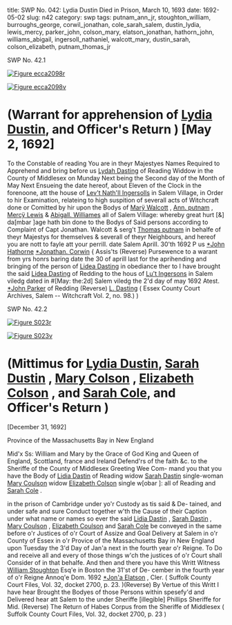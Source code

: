 title: SWP No. 042: Lydia Dustin Died in Prison, March 10, 1693
date: 1692-05-02
slug: n42
category: swp
tags: putnam_ann_jr, stoughton_william, burroughs_george, corwil_jonathan, cole_sarah_salem, dustin_lydia, lewis_mercy, parker_john, colson_mary, elatson_jonathan, hathorn_john, williams_abigail, ingersoll_nathaniel, walcott_mary, dustin_sarah, colson_elizabeth, putnam_thomas_jr




<div markdown class="doc" id="n42.1">

<div class="doc_id">SWP No. 42.1</div>



<span markdown class="figure">[![Figure ecca2098r](archives/ecca/thumb/ecca2098r.jpg)](archives/ecca/large/ecca2098r.jpg)</span>



<span markdown class="figure">[![Figure ecca2098v](archives/ecca/thumb/ecca2098v.jpg)](archives/ecca/large/ecca2098v.jpg)</span>


# (Warrant for apprehension of [Lydia Dustin](/tag/dustin_lydia.html), and Officer's Return ) [May 2, 1692]
To the Constable of reading 
You are in theyr Majestyes Names Required to Apprehend and  bring before us [Lydah Dasting](/tag/dustin_lydia.html) of Reading Widdow in the County of  Middlesex on Munday Next being the Second day of the Month of  May Next Ensueing the date hereof, about Eleven of the Clock in  the forenoone, att the house of [Lev't Nath'll Ingersolls](/tag/ingersoll_nathaniel.html) in Salem  Village, in Order to hir Examination, relateing to high suspition of  severall acts of Witchcraft done or Comitted by hir upon the Bodys  of [Marÿ Walcott](/tag/walcott_mary.html) , [Ann. putnam](/tag/putnam_ann_jr.html) , [Mercÿ Lewis](/tag/lewis_mercy.html) & [Abigall. Williames](/tag/williams_abigail.html)  all of Salem Village: whereby great hurt [&] da[mbar ]age hath bin  done to the Bodys of Said persons according to Complaint of Capt  Jonathan. Walcott & serg't [Thomas putnam](/tag/putnam_thomas_jr.html) in behalfe of theyr  Majestys for themselves & severall of theyr Neighbours, and hereof  you are nott to fayle att your perrill. date Salem Aprill. 30'th 1692
P us [*John Hathorne](/tag/hathorn_john.html)  [*Jonathan. Corwin](/tag/corwil_jonathan.html) {  Assis'ts (Reverse)  Pursewence to a warant from yrs honrs baring date the 30  of aprill last for the aprihending and bringing of the person of  [Lidea Dasting](/tag/dustin_lydia.html) in obediance ther to I have brought the said [Lidea Dasting](/tag/dustin_lydia.html) of Redding to the hous of [Lu't Ingersons](/tag/ingersoll_nathaniel.html) in Salem viledg  dated in #[May: the:2d] Salem viledg the 2'd day of may 1692 Atest. [*John Parker](/tag/parker_john.html) of Redding (Reverse)  [L. Dasting](/tag/dustin_lydia.html) ( Essex County Court Archives, Salem -- Witchcraft Vol. 2, no. 98.) )

</div>



<div markdown class="doc" id="n42.2">

<div class="doc_id">SWP No. 42.2</div>



<span markdown class="figure">[![Figure S023r](archives/Suffolk/small/S023A.jpg)](archives/Suffolk/large/S023A.jpg)</span>



<span markdown class="figure">[![Figure S023v](archives/Suffolk/small/S023B.jpg)](archives/Suffolk/large/S023B.jpg)</span>


# (Mittimus for [Lydia Dustin](/tag/dustin_lydia.html), [Sarah Dustin](/tag/dustin_sarah.html) , [Mary Colson](/tag/colson_mary.html) , [Elizabeth Colson](/tag/colson_elizabeth.html) , and [Sarah Cole](/tag/cole_sarah_salem.html), and Officer's Return )

[December 31, 1692]

Province of the Massachusetts Bay in New England 

Mid'x Ss: William and Mary by the Grace of God King and Queen  of England, Scottland, france and Ireland Defend'rs of the faith  &c. to the Sheriffe of the County of Middlesex Greeting Wee Com-  mand you that you have the Body of [Lidia Dastin](/tag/dustin_lydia.html) of Reading widow  [Sarah Dastin](/tag/dustin_sarah.html) single-woman [Mary Coulson](/tag/colson_mary.html) widow [Elizabeth Colson](/tag/colson_elizabeth.html)  single w[obar ]: all of Reading and [Sarah Cole](/tag/cole_sarah_salem.html) .

in the prison of Cambridge under yo'r Custody as tis said & De-  tained, and under safe and sure Conduct together w'th the Cause of  their Caption under what name or names so ever the said [Lidia Dastin](/tag/dustin_lydia.html) , [Sarah Dastin](/tag/dustin_sarah.html) , [Mary Coulson](/tag/colson_mary.html) , [Elizabeth Coulson](/tag/colson_elizabeth.html) and [Sarah Cole](/tag/cole_sarah_salem.html) be conveyed in the same before o'r Justices of o'r Court of  Assize and Goal Delivery at Salem in o'r County of Essex in o'r  Provice of the Massachusetts Bay in New England upon Tuesday the  3'd Day of Jan'a next in the fourth year o'r Reigne. To Do and  receive all and every of those things w'ch the justices of o'r Court  shall Consider of in that behalfe. And then and there you have this  Writt Witness [William Stoughton](/tag/stoughton_william.html) Esq'e in Boston the 31'st of De-  cember in the fourth year of o'r Reigne Annoq'e Dom. 1692
[*Jon'a Elatson](/tag/elatson_jonathan.html) , Cler. ( Suffolk County Court Files, Vol. 32, docket 2700, p. 23. )(Reverse) By Vertue of this Writt I have hear Brought the Bodyes of those  Persons within spesefy'd and Delivered hear att Salem to the under  Sheriffe [illegible] Phillips  Sheriffe for Mid. (Reverse) The Return of Habes Corpus from the Sheriffe of Middlesex  ( Suffolk County Court Files, Vol. 32, docket 2700, p. 23 )

</div>

